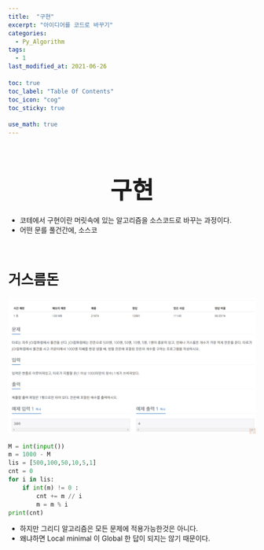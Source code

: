 ```yaml
---
title:  "구현"
excerpt: "아이디어를 코드로 바꾸기"
categories:
  - Py_Algorithm
tags:
  - 1
last_modified_at: 2021-06-26

toc: true
toc_label: "Table Of Contents"
toc_icon: "cog"
toc_sticky: true

use_math: true
---
```


<br>

# <center><font size="10">구현</font></center>

- 코테에서 구현이란 머릿속에 있는 알고리즘을 소스코드로 바꾸는 과정이다. 
- 어떤 문를 풀건간에, 소스코

<br>

# 거스름돈

![png](/assets/images/Python/3_1.png)

```python
M = int(input())
m = 1000 - M
lis = [500,100,50,10,5,1]
cnt = 0
for i in lis:
    if int(m) != 0 :
        cnt += m // i
        m = m % i
print(cnt)
```

- 하지만 그리디 알고리즘은 모든 문제에 적용가능한것은 아니다. 
- 왜냐하면 Local minimal 이 Global 한 답이 되지는 않기 때문이다. 

<br>

